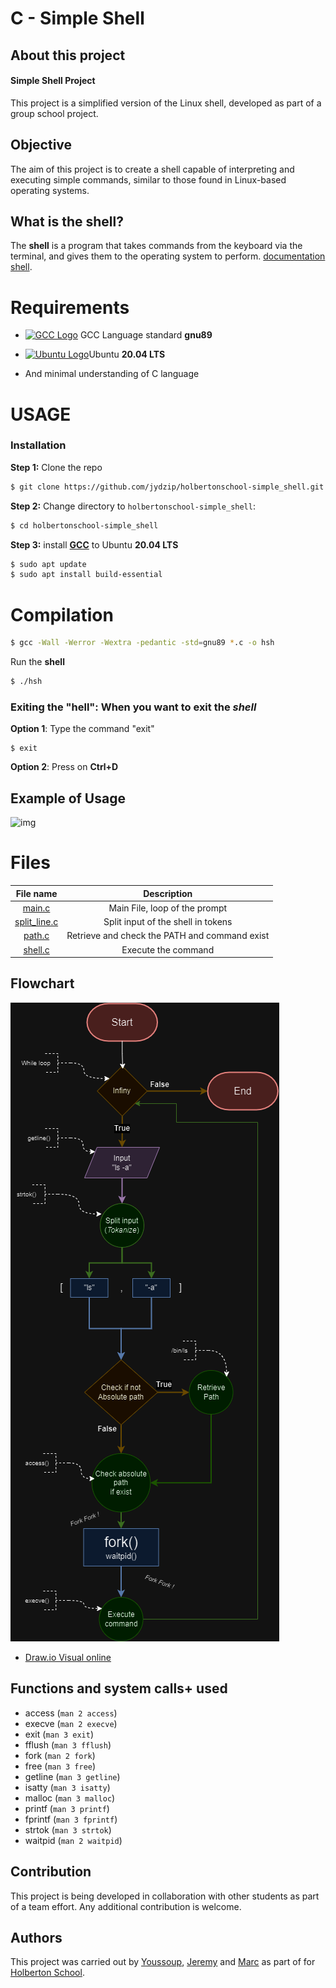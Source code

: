 # C - Simple Shell

## About this project
#### Simple Shell Project
This project is a simplified version of the Linux shell, developed as part of a group school project.

## Objective
The aim of this project is to create a shell capable of interpreting and executing simple commands, similar to those found in Linux-based operating systems.

## What is the shell?
The **shell** is a program that takes commands from the keyboard via the terminal, and gives them to the operating system to perform. [documentation shell](https://www.geeksforgeeks.org/introduction-linux-shell-shell-scripting/).

# Requirements
- [![GCC Logo](https://cdn.discordapp.com/attachments/1227887926935945216/1231344477428256868/images.png?ex=66369de8&is=662428e8&hm=f403c03b5f313bc107a1f44877011f7ebc46a605cb7e15370582f4a30ba2271c&)](https://gcc.gnu.org/) GCC Language standard **gnu89**

- [![Ubuntu Logo](https://cdn.discordapp.com/attachments/1227887926935945216/1231344200226836561/2048px-Logo-ubuntu_cof-orange-hex.svg.png?ex=66369da6&is=662428a6&hm=048e469c3d03d9076c91f408e514c20aaba94d72d499e7ee8a8eef87364ff63d& )](https://releases.ubuntu.com/focal/)Ubuntu **20.04 LTS**

- And minimal understanding of C language

# USAGE
### Installation
**Step 1:** Clone the repo
```bash
$ git clone https://github.com/jydzip/holbertonschool-simple_shell.git
```
**Step 2:** Change directory to `holbertonschool-simple_shell`:
``` bash 
$ cd holbertonschool-simple_shell
```
**Step 3:** install **[GCC](https://www.cherryservers.com/blog/how-to-install-gcc-on-ubuntu#what-is-gcc)** to Ubuntu
**20.04 LTS**
```bash
$ sudo apt update
$ sudo apt install build-essential
```

# Compilation
```bash
$ gcc -Wall -Werror -Wextra -pedantic -std=gnu89 *.c -o hsh
```
Run the **shell**
```bash
$ ./hsh
```
### Exiting the "hell": When  you want to exit the *shell*
**Option 1**: Type the command "exit"
```
$ exit
```
**Option 2**: Press on **Ctrl+D**

## Example of Usage
![img](https://cdn.discordapp.com/attachments/1210604243225026591/1232062330037211187/image.png?ex=662816f6&is=6626c576&hm=1e53ff557cb842fc8cfe9780ceb17ef28498f16130d79ed67deee6db31fc6727&)

# Files
| File name | Description |
| :---------------: |:---------------:|
| [main.c](https://github.com/jydzip/holbertonschool-simple_shell/blob/main/main.c) | Main File, loop of the prompt |
| [split_line.c](https://github.com/jydzip/holbertonschool-simple_shell/blob/main/split_line.c) | Split input of the shell in tokens |
| [path.c](https://github.com/jydzip/holbertonschool-simple_shell/blob/main/path.c) | Retrieve and check the PATH and command exist |
| [shell.c](https://github.com/jydzip/holbertonschool-simple_shell/blob/main/shell.c) | Execute the command |

## Flowchart
![Flowchart](https://raw.githubusercontent.com/jydzip/holbertonschool-simple_shell/main/Simple_Shell_Simplify.png)

- [Draw.io Visual online](https://drive.google.com/file/d/1SPcrbn4VGkgl-Heq1jjZTIhxc7W8HNeZ/view?usp=sharing)

## Functions and system calls+ used
- access (`man 2 access`)
- execve (`man 2 execve`)
- exit (`man 3 exit`)
- fflush (`man 3 fflush`)
- fork (`man 2 fork`)
- free (`man 3 free`)
- getline (`man 3 getline`)
- isatty (`man 3 isatty`)
- malloc (`man 3 malloc`)
- printf (`man 3 printf`)
- fprintf (`man 3 fprintf`)
- strtok (`man 3 strtok`)
- waitpid (`man 2 waitpid`)

## Contribution
This project is being developed in collaboration with other students as part of a team effort. Any additional contribution is welcome.

## Authors
This project was carried out by [Youssoup](https://github.com/my-holber), [Jeremy](https://github.com/jydzip) and [Marc](https://github.com/Marc93x) as part of for [Holberton School](https://www.holbertonschool.fr/).
